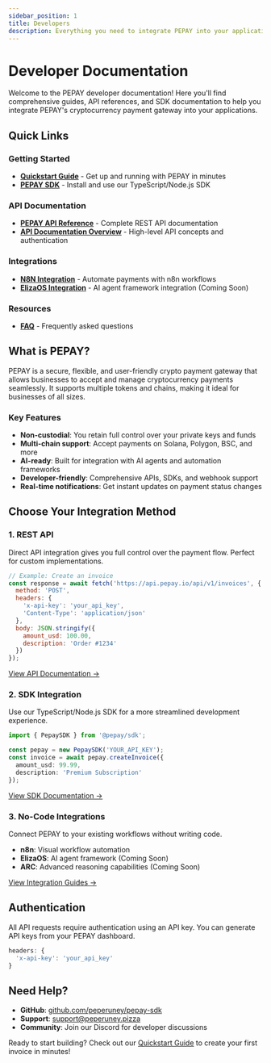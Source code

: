 ```yaml
---
sidebar_position: 1
title: Developers
description: Everything you need to integrate PEPAY into your applications
---
```


# Developer Documentation

Welcome to the PEPAY developer documentation! Here you'll find comprehensive guides, API references, and SDK documentation to help you integrate PEPAY's cryptocurrency payment gateway into your applications.

## Quick Links

### Getting Started
- [**Quickstart Guide**](./quickstart) - Get up and running with PEPAY in minutes
- [**PEPAY SDK**](./pepay-sdk) - Install and use our TypeScript/Node.js SDK

### API Documentation
- [**PEPAY API Reference**](./pepay-api) - Complete REST API documentation
- [**API Documentation Overview**](./api-documentation) - High-level API concepts and authentication

### Integrations
- [**N8N Integration**](./pepay-n8n) - Automate payments with n8n workflows
- [**ElizaOS Integration**](./pepay-elizaos) - AI agent framework integration (Coming Soon)

### Resources
- [**FAQ**](./faq) - Frequently asked questions

## What is PEPAY?

PEPAY is a secure, flexible, and user-friendly crypto payment gateway that allows businesses to accept and manage cryptocurrency payments seamlessly. It supports multiple tokens and chains, making it ideal for businesses of all sizes.

### Key Features

- **Non-custodial**: You retain full control over your private keys and funds
- **Multi-chain support**: Accept payments on Solana, Polygon, BSC, and more
- **AI-ready**: Built for integration with AI agents and automation frameworks
- **Developer-friendly**: Comprehensive APIs, SDKs, and webhook support
- **Real-time notifications**: Get instant updates on payment status changes

## Choose Your Integration Method

### 1. REST API
Direct API integration gives you full control over the payment flow. Perfect for custom implementations.

```javascript
// Example: Create an invoice
const response = await fetch('https://api.pepay.io/api/v1/invoices', {
  method: 'POST',
  headers: {
    'x-api-key': 'your_api_key',
    'Content-Type': 'application/json'
  },
  body: JSON.stringify({
    amount_usd: 100.00,
    description: 'Order #1234'
  })
});
```

[View API Documentation →](./pepay-api)

### 2. SDK Integration
Use our TypeScript/Node.js SDK for a more streamlined development experience.

```typescript
import { PepaySDK } from '@pepay/sdk';

const pepay = new PepaySDK('YOUR_API_KEY');
const invoice = await pepay.createInvoice({
  amount_usd: 99.99,
  description: 'Premium Subscription'
});
```

[View SDK Documentation →](./pepay-sdk)

### 3. No-Code Integrations
Connect PEPAY to your existing workflows without writing code.

- **n8n**: Visual workflow automation
- **ElizaOS**: AI agent framework (Coming Soon)
- **ARC**: Advanced reasoning capabilities (Coming Soon)

[View Integration Guides →](./pepay-n8n)

## Authentication

All API requests require authentication using an API key. You can generate API keys from your PEPAY dashboard.

```javascript
headers: {
  'x-api-key': 'your_api_key'
}
```

## Need Help?

- **GitHub**: [github.com/peperuney/pepay-sdk](https://github.com/peperuney/pepay-sdk)
- **Support**: support@peperuney.pizza
- **Community**: Join our Discord for developer discussions

Ready to start building? Check out our [Quickstart Guide](./quickstart) to create your first invoice in minutes!